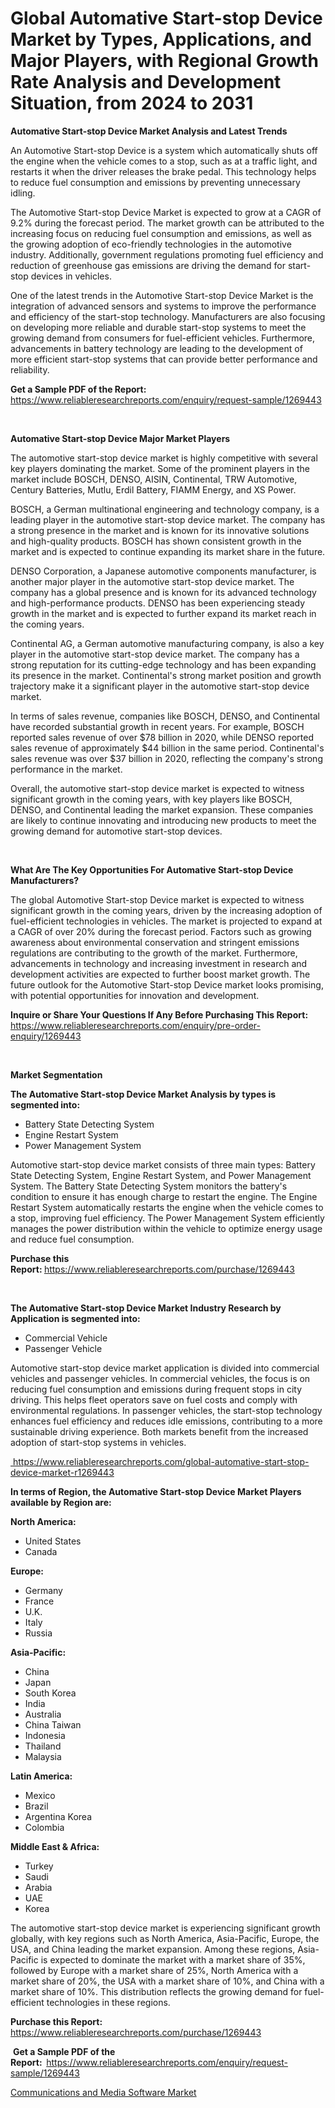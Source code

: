 <p><h1>Global Automative Start-stop Device Market by Types, Applications, and Major Players, with Regional Growth Rate Analysis and Development Situation, from 2024 to 2031</h1></p><p><strong>Automative Start-stop Device Market Analysis and Latest Trends</strong></p>
<p><p>An Automotive Start-stop Device is a system which automatically shuts off the engine when the vehicle comes to a stop, such as at a traffic light, and restarts it when the driver releases the brake pedal. This technology helps to reduce fuel consumption and emissions by preventing unnecessary idling.</p><p>The Automotive Start-stop Device Market is expected to grow at a CAGR of 9.2% during the forecast period. The market growth can be attributed to the increasing focus on reducing fuel consumption and emissions, as well as the growing adoption of eco-friendly technologies in the automotive industry. Additionally, government regulations promoting fuel efficiency and reduction of greenhouse gas emissions are driving the demand for start-stop devices in vehicles.</p><p>One of the latest trends in the Automotive Start-stop Device Market is the integration of advanced sensors and systems to improve the performance and efficiency of the start-stop technology. Manufacturers are also focusing on developing more reliable and durable start-stop systems to meet the growing demand from consumers for fuel-efficient vehicles. Furthermore, advancements in battery technology are leading to the development of more efficient start-stop systems that can provide better performance and reliability.</p></p>
<p><strong>Get a Sample PDF of the Report:&nbsp;</strong> <a href="https://www.reliableresearchreports.com/enquiry/request-sample/1269443">https://www.reliableresearchreports.com/enquiry/request-sample/1269443</a></p>
<p>&nbsp;</p>
<p><strong>Automative Start-stop Device Major Market Players</strong></p>
<p><p>The automotive start-stop device market is highly competitive with several key players dominating the market. Some of the prominent players in the market include BOSCH, DENSO, AISIN, Continental, TRW Automotive, Century Batteries, Mutlu, Erdil Battery, FIAMM Energy, and XS Power.</p><p>BOSCH, a German multinational engineering and technology company, is a leading player in the automotive start-stop device market. The company has a strong presence in the market and is known for its innovative solutions and high-quality products. BOSCH has shown consistent growth in the market and is expected to continue expanding its market share in the future.</p><p>DENSO Corporation, a Japanese automotive components manufacturer, is another major player in the automotive start-stop device market. The company has a global presence and is known for its advanced technology and high-performance products. DENSO has been experiencing steady growth in the market and is expected to further expand its market reach in the coming years.</p><p>Continental AG, a German automotive manufacturing company, is also a key player in the automotive start-stop device market. The company has a strong reputation for its cutting-edge technology and has been expanding its presence in the market. Continental's strong market position and growth trajectory make it a significant player in the automotive start-stop device market.</p><p>In terms of sales revenue, companies like BOSCH, DENSO, and Continental have recorded substantial growth in recent years. For example, BOSCH reported sales revenue of over $78 billion in 2020, while DENSO reported sales revenue of approximately $44 billion in the same period. Continental's sales revenue was over $37 billion in 2020, reflecting the company's strong performance in the market.</p><p>Overall, the automotive start-stop device market is expected to witness significant growth in the coming years, with key players like BOSCH, DENSO, and Continental leading the market expansion. These companies are likely to continue innovating and introducing new products to meet the growing demand for automotive start-stop devices.</p></p>
<p>&nbsp;</p>
<p><strong>What Are The Key Opportunities For Automative Start-stop Device Manufacturers?</strong></p>
<p><p>The global Automotive Start-stop Device market is expected to witness significant growth in the coming years, driven by the increasing adoption of fuel-efficient technologies in vehicles. The market is projected to expand at a CAGR of over 20% during the forecast period. Factors such as growing awareness about environmental conservation and stringent emissions regulations are contributing to the growth of the market. Furthermore, advancements in technology and increasing investment in research and development activities are expected to further boost market growth. The future outlook for the Automotive Start-stop Device market looks promising, with potential opportunities for innovation and development.</p></p>
<p><strong>Inquire or Share Your Questions If Any Before Purchasing This Report:</strong> <a href="https://www.reliableresearchreports.com/enquiry/pre-order-enquiry/1269443">https://www.reliableresearchreports.com/enquiry/pre-order-enquiry/1269443</a></p>
<p>&nbsp;</p>
<p><strong>Market Segmentation</strong></p>
<p><strong>The Automative Start-stop Device Market Analysis by types is segmented into:</strong></p>
<p><ul><li>Battery State Detecting System</li><li>Engine Restart System</li><li>Power Management System</li></ul></p>
<p><p>Automotive start-stop device market consists of three main types: Battery State Detecting System, Engine Restart System, and Power Management System. The Battery State Detecting System monitors the battery's condition to ensure it has enough charge to restart the engine. The Engine Restart System automatically restarts the engine when the vehicle comes to a stop, improving fuel efficiency. The Power Management System efficiently manages the power distribution within the vehicle to optimize energy usage and reduce fuel consumption.</p></p>
<p><strong>Purchase this Report:&nbsp;</strong><a href="https://www.reliableresearchreports.com/purchase/1269443">https://www.reliableresearchreports.com/purchase/1269443</a></p>
<p>&nbsp;</p>
<p><strong>The Automative Start-stop Device Market Industry Research by Application is segmented into:</strong></p>
<p><ul><li>Commercial Vehicle</li><li>Passenger Vehicle</li></ul></p>
<p><p>Automotive start-stop device market application is divided into commercial vehicles and passenger vehicles. In commercial vehicles, the focus is on reducing fuel consumption and emissions during frequent stops in city driving. This helps fleet operators save on fuel costs and comply with environmental regulations. In passenger vehicles, the start-stop technology enhances fuel efficiency and reduces idle emissions, contributing to a more sustainable driving experience. Both markets benefit from the increased adoption of start-stop systems in vehicles.</p></p>
<p><a href="https://www.reliableresearchreports.com/global-automative-start-stop-device-market-r1269443">&nbsp;https://www.reliableresearchreports.com/global-automative-start-stop-device-market-r1269443</a></p>
<p><strong>In terms of Region, the Automative Start-stop Device Market Players available by Region are:</strong></p>
<p>
    <p> <strong> North America: </strong>
        <ul>
            <li>United States</li>
            <li>Canada</li>
        </ul>
        </p> 
    <p> <strong> Europe: </strong>
        <ul>
            <li>Germany</li>
            <li>France</li>
            <li>U.K.</li>
            <li>Italy</li>
            <li>Russia</li>
        </ul>
        </p> 
    <p> <strong> Asia-Pacific: </strong>
        <ul>
            <li>China</li>
            <li>Japan</li>
            <li>South Korea</li>
            <li>India</li>
            <li>Australia</li>
            <li>China Taiwan</li>
            <li>Indonesia</li>
            <li>Thailand</li>
            <li>Malaysia</li>
        </ul>
        </p> 
    <p> <strong> Latin America: </strong>
        <ul>
            <li>Mexico</li>
            <li>Brazil</li>
            <li>Argentina Korea</li>
            <li>Colombia</li>
        </ul>
        </p> 
    <p> <strong> Middle East & Africa: </strong>
        <ul>
            <li>Turkey</li>
            <li>Saudi</li>
            <li>Arabia</li>
            <li>UAE</li>
            <li>Korea</li>
        </ul>
    </p>
    </p>
<p><p>The automotive start-stop device market is experiencing significant growth globally, with key regions such as North America, Asia-Pacific, Europe, the USA, and China leading the market expansion. Among these regions, Asia-Pacific is expected to dominate the market with a market share of 35%, followed by Europe with a market share of 25%, North America with a market share of 20%, the USA with a market share of 10%, and China with a market share of 10%. This distribution reflects the growing demand for fuel-efficient technologies in these regions.</p></p>
<p><strong>Purchase this Report: </strong><a href="https://www.reliableresearchreports.com/purchase/1269443">https://www.reliableresearchreports.com/purchase/1269443</a></p>
<p>&nbsp;<strong>Get a Sample PDF of the Report:&nbsp;&nbsp;</strong><a href="https://www.reliableresearchreports.com/enquiry/request-sample/1269443">https://www.reliableresearchreports.com/enquiry/request-sample/1269443</a></p>
<p><strong></strong></p>
<p><p><a href="https://view.publitas.com/reportprime-1/communications-and-media-software-market-size-market-outlook-and-market-forecast-2024-to-2031/">Communications and Media Software Market</a></p></p>